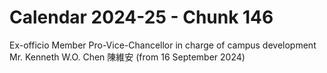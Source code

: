 # Calendar 2024-25 - Chunk 146

<!-- Chunk tokens: 28, Enriched tokens: 33 -->

Ex-officio Member
Pro-Vice-Chancellor in charge of campus development
Mr. Kenneth W.O. Chen 陳維安 (from 16 September 2024)